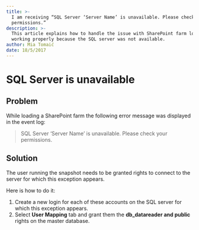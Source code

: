 ```yaml
---
title: >-
  I am receiving “SQL Server ‘Server Name’ is unavailable. Please check your
  permissions.”
description: >-
  This article explains how to handle the issue with SharePoint farm load not
  working properly because the SQL server was not available.
author: Mia Tomaić
date: 18/5/2017
---
```


# SQL Server is unavailable

## Problem

While loading a SharePoint farm the following error message was displayed in the event log:

> SQL Server ‘Server Name’ is unavailable. Please check your permissions.

## Solution

The user running the snapshot needs to be granted rights to connect to the server for which this exception appears.

Here is how to do it:

1. Create a new login for each of these accounts on the SQL server for which this exception appears.
2. Select **User Mapping** tab and grant them the **db\_datareader and public** rights on the master database.

